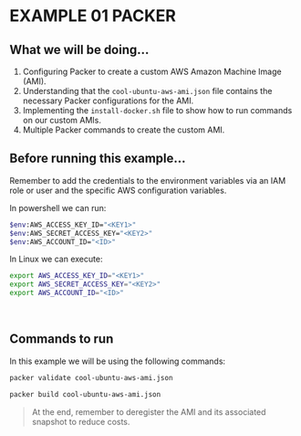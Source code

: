 # EXAMPLE 01 PACKER

## What we will be doing...

1. Configuring Packer to create a custom AWS Amazon Machine Image (AMI).
2. Understanding that the `cool-ubuntu-aws-ami.json` file contains the necessary Packer configurations for the AMI.
3. Implementing the `install-docker.sh` file to show how to run commands on our custom AMIs.
4. Multiple Packer commands to create the custom AMI.

## Before running this example...

Remember to add the credentials to the environment variables via an IAM role or user and the specific AWS configuration variables.

In powershell we can run:

```bash
$env:AWS_ACCESS_KEY_ID="<KEY1>"
$env:AWS_SECRET_ACCESS_KEY="<KEY2>"
$env:AWS_ACCOUNT_ID="<ID>"
```

In Linux we can execute:

```bash
export AWS_ACCESS_KEY_ID="<KEY1>"
export AWS_SECRET_ACCESS_KEY="<KEY2>"
export AWS_ACCOUNT_ID="<ID>"
```

<br>

## Commands to run

In this example we will be using the following commands:

```bash
packer validate cool-ubuntu-aws-ami.json
```

```bash
packer build cool-ubuntu-aws-ami.json
```

> At the end, remember to deregister the AMI and its associated snapshot to reduce costs.

